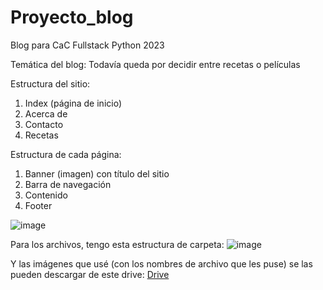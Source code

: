 # Proyecto_blog
Blog para CaC Fullstack Python 2023

Temática del blog: Todavía queda por decidir entre recetas o películas

Estructura del sitio:
  1. Index (página de inicio)
  2. Acerca de
  3. Contacto
  4. Recetas

Estructura de cada página:
  1. Banner (imagen) con título del sitio
  2. Barra de navegación
  3. Contenido
  4. Footer

![image](https://github.com/agusjo/Proyecto_blog/assets/145121354/6517d911-c2dd-46ae-b7dd-b44e935b2846)

Para los archivos, tengo esta estructura de carpeta:
![image](https://github.com/agusjo/Proyecto_blog/assets/145121354/6c8d1d58-53f9-45d1-a195-a41298a461d3)

Y las imágenes que usé (con los nombres de archivo que les puse) se las pueden descargar de este drive: [Drive](https://drive.google.com/drive/folders/19bMMRN-o7Rb0omXYJTKDN8fl5AwpsLt6?usp=sharing "Drive")

